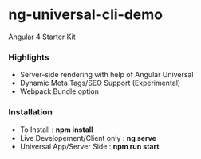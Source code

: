 # ng-universal-cli-demo
Angular 4 Starter Kit

<h3>Highlights</h3>
<ul>
    <li>Server-side rendering with help of Angular Universal</li>
    <li>Dynamic Meta Tags/SEO Support (Experimental)</li>
    <li>Webpack Bundle option</li>
</ul>

<h3>Installation</h3>
<ul>
    <li>To Install : <strong>npm install</strong><br/></li>
    <li>Live Developement/Client only : <strong>ng serve</strong><br/></li>
    <li>Universal App/Server Side : <strong>npm run start</strong></li>
</ul>


